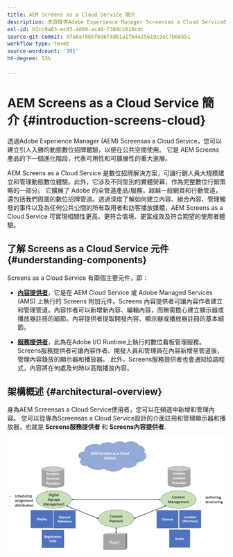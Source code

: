 ```yaml
---
title: AEM Screens as a Cloud Service 簡介
description: 本頁提供Adobe Experience Manager Screensas a Cloud Service的簡介。
exl-id: b1cc0a63-ecd3-4d89-ac49-f384cc610cdc
source-git-commit: 97a6a7865f696f4d61a1fb4e25619caac7b68b51
workflow-type: tm+mt
source-wordcount: '391'
ht-degree: 53%

---
```


# AEM Screens as a Cloud Service 簡介 {#introduction-screens-cloud}

透過Adobe Experience Manager (AEM) Screensas a Cloud Service，您可以建立引人入勝的動態數位招牌體驗，以便在公共空間使用。 它是 AEM Screens 產品的下一個進化階段，代表可用性和可擴展性的重大進展。

AEM Screens as a Cloud Service 是數位招牌解決方案，可讓行銷人員大規模建立和管理動態數位體驗。此外，它涉及不同型別的實體熒幕，作為完整數位行銷策略的一部分。 它擴展了 Adobe 的全管道產品/服務，超越一般網頁和行動管道，還包括我們周圍的數位招牌管道。透過深度了解如何建立內容、組合內容、管理觸發的事件以及為任何公共公間的所有取用者和訪客播放媒體，AEM Screens as a Cloud Service 可實現相關性更高、更符合情境、更富成效及符合期望的使用者體驗。

## 了解 Screens as a Cloud Service 元件 {#understanding-components}

Screens as a Cloud Service 有兩個主要元件，即：

* **[內容提供者](https://experienceleague.adobe.com/docs/experience-manager-cloud-service/content/screens-as-cloud-service/configure-screens-cloud/using-screens-content-provider.html?lang=en)**，它是在 AEM Cloud Service 或 Adobe Managed Services (AMS) 上執行的 Screens 附加元件。Screens 內容提供者可讓內容作者建立和管理管道。內容作者可以新增新內容、編輯內容，而無需擔心建立顯示器或播放器註冊的細節。內容提供者提取開發內容、顯示器或播放器註冊的基本細節。

* **[服務提供者](https://experienceleague.adobe.com/docs/experience-manager-cloud-service/content/screens-as-cloud-service/configure-screens-cloud/navigating-to-screens-services-provider.html?lang=en)**，此為在Adobe I/O Runtime上執行的數位看板管理服務。 Screens服務提供者可讓內容作者、開發人員和管理員在內容新增至管道後，管理內容錄放的顯示器和播放器。 此外，Screens服務提供者也會通知協調程式，內容將在何處及何時以高階播放內容。


## 架構概述 {#architectural-overview}

身為AEM Screensas a Cloud Service使用者，您可以在頻道中新增和管理內容。 您可以從專為Screensas a Cloud Service設計的介面註冊和管理顯示器和播放器，也就是 **Screens服務提供者** 和 **Screens內容提供者**.

![影像](/help/screens-cloud/assets/architecture-screenscloud.png)
